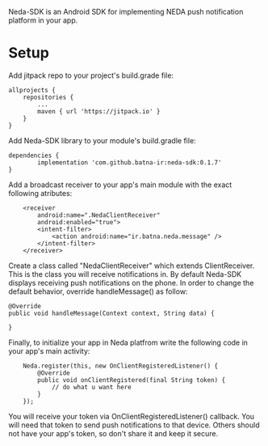 
Neda-SDK is an Android SDK for implementing NEDA push notification platform in your app.

# Setup
Add jitpack repo to your project's build.grade file:

  	allprojects {
		repositories {
			...
			maven { url 'https://jitpack.io' }
		}
	}
  
Add Neda-SDK library to your module's build.gradle file:
  
  	dependencies {
	        implementation 'com.github.batna-ir:neda-sdk:0.1.7'
	}
  
Add a broadcast receiver to your app's main module with the exact following atributes:

        <receiver
            android:name=".NedaClientReceiver"
            android:enabled="true">
            <intent-filter>
                <action android:name="ir.batna.neda.message" />
            </intent-filter>
        </receiver>
        
Create a class called "NedaClientReceiver" which extends ClientReceiver. This is the class you will receive notifications in. By default Neda-SDK displays receiving push notifications on the phone. In order to change the default behavior, override handleMessage() as follow:

    @Override
    public void handleMessage(Context context, String data) {

    }
    
Finally, to initialize your app in Neda platfrom write the following code in your app's main activity:

        Neda.register(this, new OnClientRegisteredListener() {
            @Override
            public void onClientRegistered(final String token) {
                // do what u want here
            }
        });
 
 You will receive your token via OnClientRegisteredListener() callback. You will need that token to send push notifications to that device. Others should not have your app's token, so don't share it and keep it secure.
